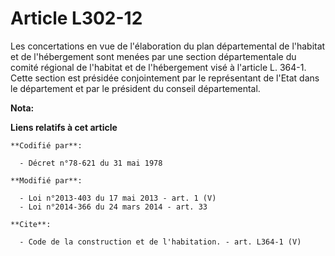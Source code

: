 # Article L302-12

Les concertations en vue de l'élaboration du plan départemental de l'habitat et de l'hébergement sont menées par une section
départementale du comité régional de l'habitat et de l'hébergement visé à l'article L. 364-1. Cette section est présidée
conjointement par le représentant de l'Etat dans le département et par le président du conseil départemental.

**Nota:**



**Liens relatifs à cet article**

	**Codifié par**:

	  - Décret n°78-621 du 31 mai 1978

	**Modifié par**:

	  - Loi n°2013-403 du 17 mai 2013 - art. 1 (V)
	  - Loi n°2014-366 du 24 mars 2014 - art. 33

	**Cite**:

	  - Code de la construction et de l'habitation. - art. L364-1 (V)
